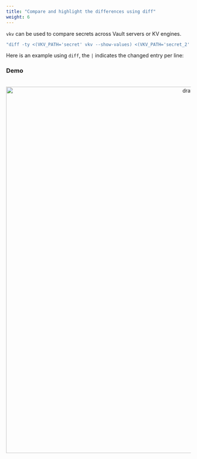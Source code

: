 ```yaml
---
title: "Compare and highlight the differences using diff"
weight: 6
---
```


`vkv` can be used to compare secrets across Vault servers or KV engines.

```bash
"diff -ty <(VKV_PATH='secret' vkv --show-values) <(VKV_PATH='secret_2' vkv --show-values)"
```
Here is an example using `diff`, the `|` indicates the changed entry per line:

### Demo
<div align="center">
<br>
<img src="https://media.githubusercontent.com/media/FalcoSuessgott/vkv/master/www/static/images/diff.gif" alt="drawing" width="1000"/>
</div>
